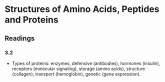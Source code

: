 # Structures of Amino Acids, Peptides and Proteins

## Readings

### 3.2

* Types of proteins: enzymes, defensive (antibodies), hormones (insulin),
  receptors (molecular signaling), storage (amino acids), structure (collagen),
transport (hemoglobin), genetic (gene expression).
